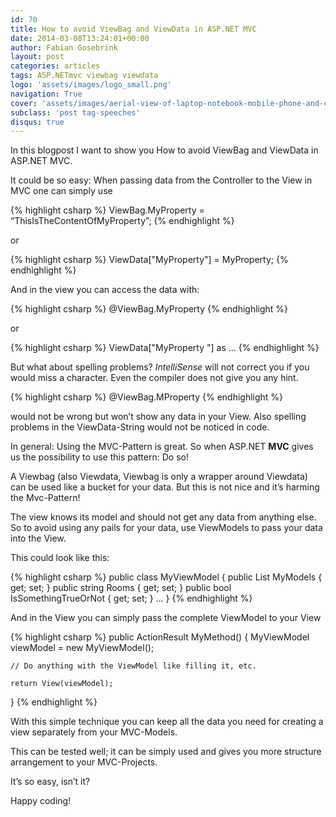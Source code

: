 ```yaml
---
id: 70
title: How to avoid ViewBag and ViewData in ASP.NET MVC
date: 2014-03-08T13:24:01+00:00
author: Fabian Gosebrink
layout: post
categories: articles
tags: ASP.NETmvc viewbag viewdata 
logo: 'assets/images/logo_small.png'
navigation: True
cover: 'assets/images/aerial-view-of-laptop-notebook-mobile-phone-and-coffee-cup-on-wooden-table.jpg'
subclass: 'post tag-speeches'
disqus: true
---
```


In this blogpost I want to show you How to avoid ViewBag and ViewData in ASP.NET MVC.

It could be so easy: When passing data from the Controller to the View in MVC one can simply use

{% highlight csharp %}
ViewBag.MyProperty = “ThisIsTheContentOfMyProperty”;
{% endhighlight %}

or

{% highlight csharp %}
ViewData["MyProperty"] = MyProperty;
{% endhighlight %}


And in the view you can access the data with:

{% highlight csharp %}
@ViewBag.MyProperty
{% endhighlight %}

or

{% highlight csharp %}
ViewData["MyProperty "] as ...
{% endhighlight %}

But what about spelling problems? _IntelliSense_ will not correct you if you would miss a character. Even the compiler does not give you any hint.

{% highlight csharp %}
@ViewBag.MProperty
{% endhighlight %}


would not be wrong but won’t show any data in your View. Also spelling problems in the ViewData-String would not be noticed in code.

In general: Using the MVC-Pattern is great. So when ASP.NET **MVC** gives us the possibility to use this pattern: Do so!

A Viewbag (also Viewdata, Viewbag is only a wrapper around Viewdata) can be used like a bucket for your data. But this is not nice and it’s harming the Mvc-Pattern!

The view knows its model and should not get any data from anything else. So to avoid using any pails for your data, use ViewModels to pass your data into the View.

This could look like this:

{% highlight csharp %}
public class MyViewModel
{
    public List MyModels { get; set; }
    public string Rooms { get; set; }
    public bool IsSomethingTrueOrNot { get; set; }
    ...
}
{% endhighlight %}

And in the View you can simply pass the complete ViewModel to your View

{% highlight csharp %}
public ActionResult MyMethod()
{
    MyViewModel viewModel = new MyViewModel();

    // Do anything with the ViewModel like filling it, etc.

    return View(viewModel);
}
{% endhighlight %}

With this simple technique you can keep all the data you need for creating a view separately from your MVC-Models.

This can be tested well; it can be simply used and gives you more structure arrangement to your MVC-Projects.

It’s so easy, isn’t it?

Happy coding!
